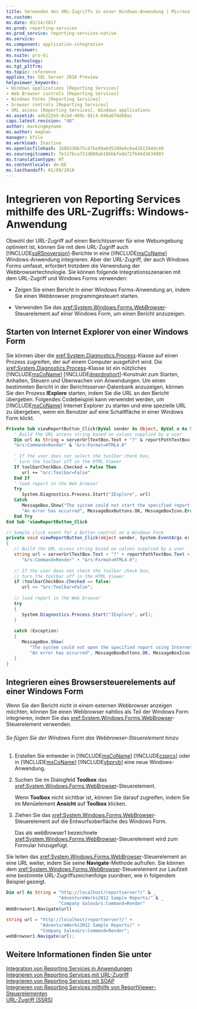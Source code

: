 ```yaml
---
title: Verwenden des URL-Zugriffs in einer Windows-Anwendung | Microsoft-Dokumentation
ms.custom: 
ms.date: 03/14/2017
ms.prod: reporting-services
ms.prod_service: reporting-services-native
ms.service: 
ms.component: application-integration
ms.reviewer: 
ms.suite: pro-bi
ms.technology: 
ms.tgt_pltfrm: 
ms.topic: reference
applies_to: SQL Server 2016 Preview
helpviewer_keywords:
- Windows applications [Reporting Services]
- Web Browser controls [Reporting Services]
- Windows Forms [Reporting Services]
- browser controls [Reporting Services]
- URL access [Reporting Services], Windows applications
ms.assetid: a4b222e5-0cbd-409c-92c4-046a674db8ac
caps.latest.revision: "48"
author: markingmyname
ms.author: maghan
manager: kfile
ms.workload: Inactive
ms.openlocfilehash: 1b80336b75c47be99a6d5208e6c6a4281394dc49
ms.sourcegitcommit: 7e117bca721d008ab106bbfede72f649d3634993
ms.translationtype: HT
ms.contentlocale: de-DE
ms.lasthandoff: 01/09/2018
---
```

# <a name="integrating-reporting-services-using-url-access---windows-application"></a>Integrieren von Reporting Services mithilfe des URL-Zugriffs: Windows-Anwendung
  Obwohl der URL-Zugriff auf einen Berichtsserver für eine Webumgebung optimiert ist, können Sie mit dem URL-Zugriff auch [!INCLUDE[ssRSnoversion](../../includes/ssrsnoversion-md.md)]-Berichte in eine [!INCLUDE[msCoName](../../includes/msconame-md.md)] Windows-Anwendung integrieren. Aber der URL-Zugriff, der auch Windows Forms umfasst, erfordert trotzdem die Verwendung der Webbrowsertechnologie. Sie können folgende Integrationsszenarien mit dem URL-Zugriff und Windows Forms verwenden:  
  
-   Zeigen Sie einen Bericht in einer Windows Forms-Anwendung an, indem Sie einen Webbrowser programmgesteuert starten.  
  
-   Verwenden Sie das <xref:System.Windows.Forms.WebBrowser>-Steuerelement auf einer Windows Form, um einen Bericht anzuzeigen.  
  
## <a name="starting-internet-explorer-from-a-windows-form"></a>Starten von Internet Explorer von einer Windows Form  
 Sie können über die <xref:System.Diagnostics.Process>-Klasse auf einen Prozess zugreifen, der auf einem Computer ausgeführt wird. Die <xref:System.Diagnostics.Process>-Klasse ist ein nützliches [!INCLUDE[msCoName](../../includes/msconame-md.md)] [!INCLUDE[dnprdnshort](../../includes/dnprdnshort-md.md)]-Konstrukt zum Starten, Anhalten, Steuern und Überwachen von Anwendungen. Um einen bestimmten Bericht in der Berichtsserver-Datenbank anzuzeigen, können Sie den Prozess **IExplore** starten, indem Sie die URL an den Bericht übergeben. Folgendes Codebeispiel kann verwendet werden, um [!INCLUDE[msCoName](../../includes/msconame-md.md)] Internet Explorer zu starten und eine spezielle URL zu übergeben, wenn ein Benutzer auf eine Schaltfläche in einer Windows Form klickt.  
  
```vb  
Private Sub viewReportButton_Click(ByVal sender As Object, ByVal e As System.EventArgs) Handles viewReportButton.Click  
   ' Build the URL access string based on values supplied by a user  
   Dim url As String = serverUrlTextBox.Text + "?" & reportPathTextBox.Text & _  
   "&rs:Command=Render" & "&rs:Format=HTML4.0"  
  
   ' If the user does not select the toolbar check box,  
   ' turn the toolbar off in the HTML Viewer  
   If toolbarCheckBox.Checked = False Then  
      url += "&rc:Toolbar=False"  
   End If  
   ' load report in the Web browser  
   Try  
      System.Diagnostics.Process.Start("IExplore", url)  
   Catch  
      MessageBox.Show("The system could not start the specified report using Internet Explorer.", _  
      "An error has occurred", MessageBoxButtons.OK, MessageBoxIcon.Error)  
   End Try  
End Sub 'viewReportButton_Click  
```  
  
```csharp  
// Sample click event for a Button control on a Windows Form  
private void viewReportButton_Click(object sender, System.EventArgs e)  
{  
   // Build the URL access string based on values supplied by a user  
   string url = serverUrlTextBox.Text + "?" + reportPathTextBox.Text +  
      "&rs:Command=Render" + "&rs:Format=HTML4.0";  
  
   // If the user does not check the toolbar check box,  
   // turn the toolbar off in the HTML Viewer  
   if (toolbarCheckBox.Checked == false)  
      url += "&rc:Toolbar=False";  
  
   // load report in the Web browser  
   try  
   {  
      System.Diagnostics.Process.Start("IExplore", url);  
   }  
  
   catch (Exception)  
   {  
      MessageBox.Show(  
         "The system could not open the specified report using Internet Explorer.",   
         "An error has occurred", MessageBoxButtons.OK, MessageBoxIcon.Error);  
   }  
}  
```  
  
## <a name="embedding-a-browser-control-on-a-windows-form"></a>Integrieren eines Browsersteuerelements auf einer Windows Form  
 Wenn Sie den Bericht nicht in einem externen Webbrowser anzeigen möchten, können Sie einen Webbrowser nahtlos als Teil der Windows Form integrieren, indem Sie das <xref:System.Windows.Forms.WebBrowser>-Steuerelement verwenden.  
  
###### <a name="to-add-the-webbrowser-control-to-your-windows-form"></a>So fügen Sie der Windows Form das Webbrowser-Steuerelement hinzu  
  
1.  Erstellen Sie entweder in [!INCLUDE[msCoName](../../includes/msconame-md.md)] [!INCLUDE[csprcs](../../includes/csprcs-md.md)] oder in [!INCLUDE[msCoName](../../includes/msconame-md.md)] [!INCLUDE[vbprvb](../../includes/vbprvb-md.md)] eine neue Windows-Anwendung.  
  
2.  Suchen Sie im Dialogfeld **Toolbox** das <xref:System.Windows.Forms.WebBrowser>-Steuerelement.  
  
     Wenn **Toolbox** nicht sichtbar ist, können Sie darauf zugreifen, indem Sie im Menüelement **Ansicht** auf **Toolbox** klicken.  
  
3.  Ziehen Sie das <xref:System.Windows.Forms.WebBrowser>-Steuerelement auf die Entwurfsoberfläche des Windows Form.  
  
     Das als webBrowser1 bezeichnete <xref:System.Windows.Forms.WebBrowser>-Steuerelement wird zum Formular hinzugefügt.  
  
 Sie leiten das <xref:System.Windows.Forms.WebBrowser>-Steuerelement an eine URL weiter, indem Sie seine **Navigate**-Methode aufrufen. Sie können dem <xref:System.Windows.Forms.WebBrowser>-Steuerelement zur Laufzeit eine bestimmte URL-Zugriffszeichenfolge zuordnen, wie in folgendem Beispiel gezeigt.  
  
```vb  
Dim url As String = "http://localhost/reportserver?/" & _  
                    "AdventureWorks2012 Sample Reports/" & _  
                    "Company Sales&rs:Command=Render"  
WebBrowser1.Navigate(url)  
```  
  
```csharp  
string url = "http://localhost/reportserver?/" +  
             "AdventureWorks2012 Sample Reports/" +  
             "Company Sales&rs:Command=Render";  
webBrowser1.Navigate(url);  
```  
  
## <a name="see-also"></a>Weitere Informationen finden Sie unter  
 [Integration von Reporting Services in Anwendungen](../../reporting-services/application-integration/integrating-reporting-services-into-applications.md)   
 [Integrieren von Reporting Services mit URL-Zugriff](../../reporting-services/application-integration/integrating-reporting-services-using-url-access.md)   
 [Integrieren von Reporting Services mit SOAP](../../reporting-services/application-integration/integrating-reporting-services-using-soap.md)   
 [Integrieren von Reporting Services mithilfe von ReportViewer-Steuerelementen](../../reporting-services/application-integration/integrating-reporting-services-using-reportviewer-controls.md)   
 [URL-Zugriff (SSRS)](../../reporting-services/url-access-ssrs.md)  
  
  
